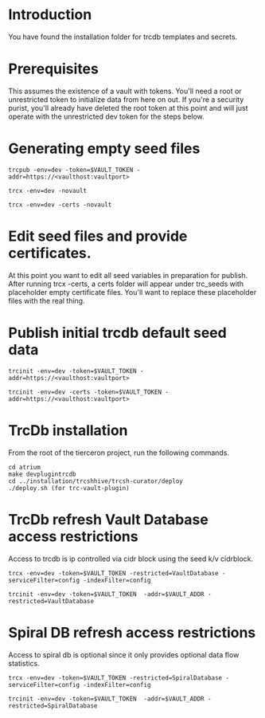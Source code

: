 # Introduction 
You have found the installation folder for trcdb templates and secrets.

# Prerequisites
This assumes the existence of a vault with tokens.  You'll need a root or unrestricted token to initialize data from here on out.  If you're a security purist, you'll already have deleted the root token at this point and will just operate with the unrestricted dev token for the steps below.

# Generating empty seed files
```
trcpub -env=dev -token=$VAULT_TOKEN -addr=https://<vaulthost:vaultport>
```

```
trcx -env=dev -novault
```

```
trcx -env=dev -certs -novault
```

# Edit seed files and provide certificates.
At this point you want to edit all seed variables in preparation for publish.
After running trcx -certs, a certs folder will appear under trc_seeds with placeholder empty certificate files.
You'll want to replace these placeholder files with the real thing.

# Publish initial trcdb default seed data
```
trcinit -env=dev -token=$VAULT_TOKEN -addr=https://<vaulthost:vaultport>
```

```
trcinit -env=dev -certs -token=$VAULT_TOKEN -addr=https://<vaulthost:vaultport>
```

# TrcDb installation
From the root of the tierceron project, run the following commands.

```
cd atrium
make devplugintrcdb
cd ../installation/trcshhive/trcsh-curator/deploy
./deploy.sh (for trc-vault-plugin)
```

# TrcDb refresh Vault Database access restrictions
Access to trcdb is ip controlled via cidr block using the seed k/v cidrblock.

```
trcx -env=dev -token=$VAULT_TOKEN -restricted=VaultDatabase -serviceFilter=config -indexFilter=config
```

```
trcinit -env=dev -token=$VAULT_TOKEN  -addr=$VAULT_ADDR -restricted=VaultDatabase

```

# Spiral DB refresh access restrictions
Access to spiral db is optional since it only provides optional data flow statistics.
```
trcx -env=dev -token=$VAULT_TOKEN -restricted=SpiralDatabase -serviceFilter=config -indexFilter=config
```

```
trcinit -env=dev -token=$VAULT_TOKEN  -addr=$VAULT_ADDR -restricted=SpiralDatabase

```
